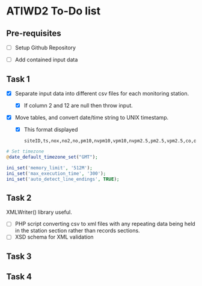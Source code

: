 # ATIWD2 To-Do list

## Pre-requisites

- [ ] Setup Github Repository
- [ ] Add contained input data



## Task 1

- [x] Separate input data into different csv files for each monitoring station.

  - [x] If column 2 and 12 are null then throw input.

- [x] Move tables, and convert date/time string to UNIX timestamp.

  - [x] This format displayed

    ```
    siteID,ts,nox,no2,no,pm10,nvpm10,vpm10,nvpm2.5,pm2.5,vpm2.5,co,o3,so2,loc,lat,long
    ```

    

```php
# Set timezone
@date_default_timezone_set("GMT");

ini_set('memory_limit', '512M');
ini_set('max_execution_time', '300');
ini_set('auto_detect_line_endings', TRUE);
```



## Task 2

XMLWriter() library useful.

- [ ] PHP script converting csv to xml files with any repeating data being held in the station section rather than records sections.
- [ ] XSD schema for XML validation

## Task 3



## Task 4

